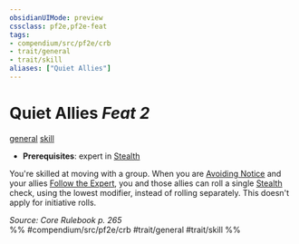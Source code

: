 ```yaml
---
obsidianUIMode: preview
cssclass: pf2e,pf2e-feat
tags:
- compendium/src/pf2e/crb
- trait/general
- trait/skill
aliases: ["Quiet Allies"]
---
```

# Quiet Allies  *Feat 2*  
[general](/rules/traits/general.md)  [skill](/rules/traits/skill.md)  

- **Prerequisites**: expert in [Stealth](/compendium/skills.md#Stealth)

You're skilled at moving with a group. When you are [Avoiding Notice](/rules/actions/avoid-notice.md) and your allies [Follow the Expert](/rules/actions/follow-the-expert.md), you and those allies can roll a single [Stealth](/compendium/skills.md#Stealth) check, using the lowest modifier, instead of rolling separately. This doesn't apply for initiative rolls.

*Source: Core Rulebook p. 265*  
%% #compendium/src/pf2e/crb #trait/general #trait/skill %%